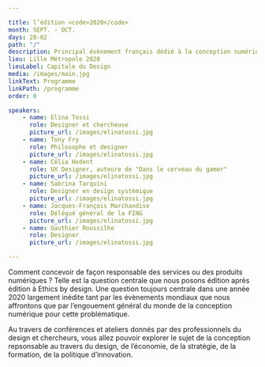 ```yaml
---

title: l’édition <code>2020</code>
month: SEPT. - OCT.
days: 28-02
path: "/"
description: Principal évènement français dédié à la conception numérique responsable et durable
lieu: Lille Métropole 2020
lieuLabel: Capitale du Design
media: /images/main.jpg
linkText: Programme
linkPath: /programme
order: 0

speakers:
    - name: Elina Tossi
      role: Designer et chercheuse
      picture_url: /images/elinatossi.jpg
    - name: Tony Fry
      role: Philosophe et designer
      picture_url: /images/elinatossi.jpg
    - name: Célia Hodent
      role: UX Designer, auteure de "Dans le cerveau du gamer"
      picture_url: /images/elinatossi.jpg
    - name: Sabrina Tarquini
      role: Designer en design systémique
      picture_url: /images/elinatossi.jpg
    - name: Jacques-François Marchandise
      role: Délégué général de la FING
      picture_url: /images/elinatossi.jpg
    - name: Gauthier Roussilhe
      role: Designer
      picture_url: /images/elinatossi.jpg

---
```


Comment concevoir de façon responsable des services ou des produits numériques ? Telle est la question centrale que nous posons édition après édition à Ethics by design. Une question toujours centrale dans une année 2020 largement inédite tant par les évènements mondiaux que nous affrontons que par l’engouement général du monde de la conception numérique pour cette problématique.

Au travers de conférences et ateliers donnés par des professionnels du design et chercheurs, vous allez pouvoir explorer le sujet de la conception repsonsable au travers du design, de l’économie, de la stratégie, de la formation, de la politique d’innovation.
